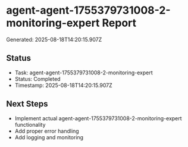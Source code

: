 # agent-agent-1755379731008-2-monitoring-expert Report

Generated: 2025-08-18T14:20:15.907Z

## Status
- Task: agent-agent-1755379731008-2-monitoring-expert
- Status: Completed
- Timestamp: 2025-08-18T14:20:15.907Z

## Next Steps
- Implement actual agent-agent-1755379731008-2-monitoring-expert functionality
- Add proper error handling
- Add logging and monitoring
